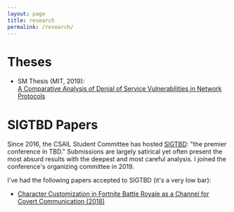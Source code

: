 ```yaml
---
layout: page
title: research
permalink: /research/
---
```


# Theses
- SM Thesis (MIT, 2019):<br>[A Comparative Analysis of Denial of Service Vulnerabilities in Network Protocols](https://dspace.mit.edu/handle/1721.1/121654)

<!-- # Conference Papers
none yet

# Journal Articles
none yet

# Patents
none yet -->

# SIGTBD Papers
Since 2016, the CSAIL Student Committee has hosted [SIGTBD](http://sigtbd.csail.mit.edu): "the premier conference in TBD."  Submissions are largely satirical yet often present the most absurd results with the deepest and most careful analysis.  I joined the conference's organizing committee in 2019.

I've had the following papers accepted to SIGTBD (it's a very low bar):

 - [Character Customization in Fortnite Battle Royale as a Channel for Covert Communication (2018)](fortnite_covert_channels.pdf)
